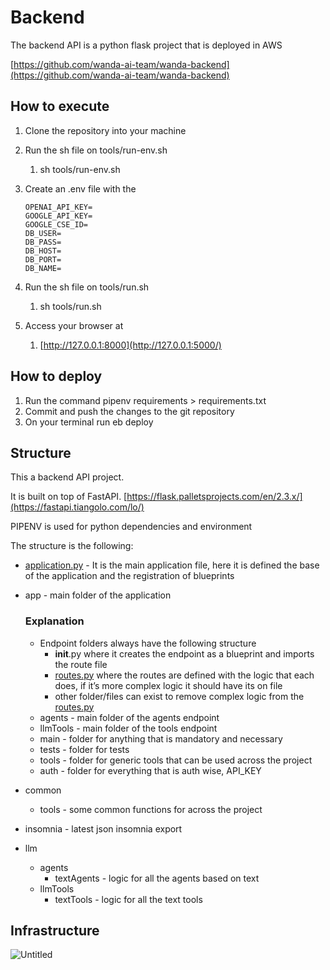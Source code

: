 # Backend

The backend API is a python flask project that is deployed in AWS

[https://github.com/wanda-ai-team/wanda-backend](https://github.com/wanda-ai-team/wanda-backend)

## How to execute

1. Clone the repository into your machine
2. Run the sh file on tools/run-env.sh
    1. sh tools/run-env.sh
3. Create an .env file with the
    
    ```
    OPENAI_API_KEY=
    GOOGLE_API_KEY=
    GOOGLE_CSE_ID=
    DB_USER=
    DB_PASS=
    DB_HOST=
    DB_PORT=
    DB_NAME=
    ```
    
4. Run the sh file on tools/run.sh
    1. sh tools/run.sh
5. Access your browser at
    1. [http://127.0.0.1:8000](http://127.0.0.1:5000/)

## How to deploy

1. Run the command pipenv requirements > requirements.txt
2. Commit and push the changes to the git repository
3. On your terminal run eb deploy

## Structure

This a backend API project.

It is built on top of FastAPI. [https://flask.palletsprojects.com/en/2.3.x/](https://fastapi.tiangolo.com/lo/)

PIPENV is used for python dependencies and environment

The structure is the following:

- [application.py](http://application.py) - It is the main application file, here it is defined the base of the application and the registration of blueprints
- app - main folder of the application
    
    ### Explanation
    
    - Endpoint folders always have the following structure
        - __init__.py where it creates the endpoint as a blueprint and imports the route file
        - [routes.py](http://routes.py) where the routes are defined with the logic that each does, if it’s more complex logic it should have its on file
        - other folder/files can exist to remove complex logic from the [routes.py](http://routes.py)
    - agents - main folder of the agents endpoint
    - llmTools - main folder of the tools endpoint
    - main - folder for anything that is mandatory and necessary
    - tests - folder for tests
    - tools - folder for generic tools that can be used across the project
    - auth - folder for everything that is auth wise, API_KEY
- common
    - tools - some common functions for across the project
- insomnia - latest json insomnia export
- llm
    - agents
        - textAgents - logic for all the agents based on text
    - llmTools
        - textTools - logic for all the text tools

## Infrastructure

![Untitled](Backend%20c9b7bc652d57488c9600dd134a3d58d9/Untitled.png)